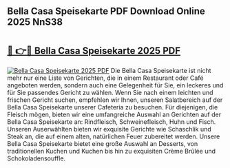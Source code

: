 ## Bella Casa Speisekarte PDF Download Online 2025 NnS38

# <h2><a href="http://gc8n2m.nevu.top/?p=Bella+Casa+Speisekarte">🔗 👉🔴 Bella Casa Speisekarte 2025 PDF</a></h2>

[![Bella Casa Speisekarte 2025 PDF](https://i.imgur.com/dBaPXMq.png)](http://gc8n2m.nevu.top/?p=Bella+Casa+Speisekarte)
Die Bella Casa Speisekarte ist nicht mehr nur eine Liste von Gerichten, die in einem Restaurant oder Café angeboten werden, sondern auch eine Gelegenheit für Sie, ein leckeres und für Sie passendes Gericht zu wählen. Wenn Sie nach einem leichten und frischen Gericht suchen, empfehlen wir Ihnen, unseren Salatbereich auf der Bella Casa Speisekarte unserer Cafeteria zu besuchen. Für diejenigen, die Fleisch mögen, bieten wir eine umfangreiche Auswahl an Gerichten auf der Bella Casa Speisekarte an: Rindfleisch, Schweinefleisch, Huhn und Fisch. Unseren Auserwählten bieten wir exquisite Gerichte wie Schaschlik und Steak an, die auf einem alten, natürlichen Feuer zubereitet werden. Unsere Bella Casa Speisekarte bietet eine große Auswahl an Desserts, von traditionellen Kuchen und Kuchen bis hin zu exquisiten Crème Brûlée und Schokoladensouffle.
